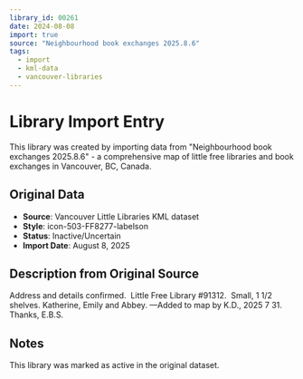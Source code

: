 ```yaml
---
library_id: 00261
date: 2024-08-08
import: true
source: "Neighbourhood book exchanges 2025.8.6"
tags:
  - import
  - kml-data
  - vancouver-libraries
---
```


# Library Import Entry

This library was created by importing data from "Neighbourhood book exchanges 2025.8.6" - a comprehensive map of little free libraries and book exchanges in Vancouver, BC, Canada.

## Original Data

- **Source**: Vancouver Little Libraries KML dataset
- **Style**: icon-503-FF8277-labelson
- **Status**: Inactive/Uncertain
- **Import Date**: August 8, 2025

## Description from Original Source

Address and details confirmed. 
Little Free Library #91312.  Small, 1 1/2 shelves.
Katherine, Emily and Abbey.
—Added to map by K.D., 2025 7 31.
Thanks, E.B.S.



## Notes

This library was marked as active in the original dataset.
